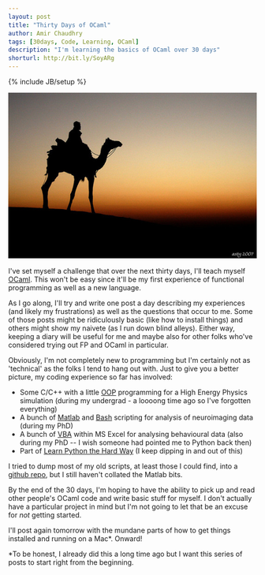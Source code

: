 ```yaml
---
layout: post
title: "Thirty Days of OCaml"
author: Amir Chaudhry
tags: [30days, Code, Learning, OCaml]
description: "I'm learning the basics of OCaml over 30 days"
shorturl: http://bit.ly/SoyARg
---
```

{% include JB/setup %}

[![Camel Silhouette](/images/ocaml-30days/camel-silhouette.jpg)](http://www.flickr.com/photos/77313375@N00/396253172/)

I've set myself a challenge that over the next thirty days, I'll teach myself [OCaml][].  This won't be easy since it'll be my first experience of functional programming as well as a new language. 

As I go along, I'll try and write one post a day describing my experiences (and likely my frustrations) as well as the questions that occur to me.  Some of those posts might be ridiculously basic (like how to install things) and others might show my naivete (as I run down blind alleys). Either way, keeping a diary will be useful for me and maybe also for other folks who've considered trying out FP and OCaml in particular.

Obviously, I'm not completely new to programming but I'm certainly not as 'technical' as the folks I tend to hang out with. Just to give you a better picture, my coding experience so far has involved:

- Some C/C++ with a little [OOP][] programming for a High Energy Physics simulation (during my undergrad - a loooong time ago so I've forgotten everything)
- A bunch of [Matlab][] and [Bash][] scripting for analysis of neuroimaging data (during my PhD)
- A bunch of [VBA][] within MS Excel for analysing behavioural data (also during my PhD -- I wish someone had pointed me to Python back then)
- Part of [Learn Python the Hard Way][] (I keep dipping in and out of this)

I tried to dump most of my old scripts, at least those I could find, into a [github repo][], but I still haven't collated the Matlab bits.

By the end of the 30 days, I'm hoping to have the ability to pick up and read other people's OCaml code and write basic stuff for myself.  I don't actually have a particular project in mind but I'm not going to let that be an excuse for *not* getting started.

I'll post again tomorrow with the mundane parts of how to get things installed and running on a Mac\*.  Onward!

<p class="footnote">*To be honest, I already did this a long time ago but I want this series of posts to start right from the beginning.</p>

[OCaml]: http://en.wikipedia.org/wiki/OCaml
[Matlab]: http://www.mathworks.com/products/matlab/
[Bash]: http://en.wikipedia.org/wiki/Bash_(Unix_shell)
[OOP]: http://en.wikipedia.org/wiki/Object-oriented_programming
[VBA]: http://en.wikipedia.org/wiki/Visual_Basic_for_Applications
[Learn Python the Hard Way]: http://learnpythonthehardway.org
[github repo]: https://github.com/amirmc/PhD_stuff
